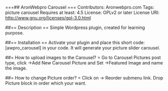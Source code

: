 ﻿===## AronWebpro Carousel ===
Contributors: Aronwebpro.com
Tags: picture carousel
Requires at least: 4.5
License: GPLv2 or later
License URI: http://www.gnu.org/licenses/gpl-3.0.html

##== Description ==
Simple Wordpress plugin, created for learning purpose. 

##== Installation ==
Activate your plugin and place this short code: [awpro_carousel] in your code. It will generate your picture slider carousel. 

##= How to upload images to the Carousel? =
Go to Carousel Pictures post type, click ->Add New Carousel Picture and Set ->Featured Image and name the image. 

##= How to change Picture order? =
Click on -> Reorder submenu link. 
Drop Picture block in order which your want. 
